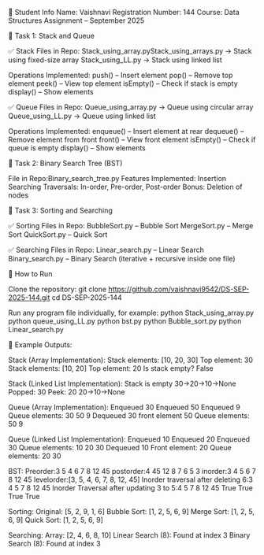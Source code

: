 👤 Student Info
Name: Vaishnavi
Registration Number: 144
Course: Data Structures Assignment – September 2025


📌 Task 1: Stack and Queue

✅ Stack
Files in Repo:
Stack_using_array.pyStack_using_arrays.py → Stack using fixed-size array
Stack_using_LL.py → Stack using linked list

Operations Implemented:
push() – Insert element
pop() – Remove top element
peek() – View top element
isEmpty() – Check if stack is empty
display() – Show elements

✅ Queue
Files in Repo:
Queue_using_array.py → Queue using circular array
Queue_using_LL.py → Queue using linked list

Operations Implemented:
enqueue() – Insert element at rear
dequeue() – Remove element from front
front() – View front element
isEmpty() – Check if queue is empty
display() – Show elements

📌 Task 2: Binary Search Tree (BST)

File in Repo:Binary_search_tree.py
Features Implemented:
Insertion
Searching
Traversals: In-order, Pre-order, Post-order
Bonus: Deletion of nodes

📌 Task 3: Sorting and Searching

✅ Sorting
Files in Repo:
BubbleSort.py – Bubble Sort
MergeSort.py – Merge Sort
QuickSort.py – Quick Sort

✅ Searching
Files in Repo:
Linear_search.py – Linear Search
Binary_search.py – Binary Search (iterative + recursive inside one file)

📌 How to Run

Clone the repository:
git clone https://github.com/vaishnavi9542/DS-SEP-2025-144.git
cd DS-SEP-2025-144

Run any program file individually, for example:
python Stack_using_array.py
python queue_using_LL.py
python bst.py
python Bubble_sort.py
python Linear_search.py

📌 Example Outputs:

Stack (Array Implementation):
Stack elements: [10, 20, 30]
Top element: 30
Stack elements: [10, 20]
Top element: 20
Is stack empty? False

Stack (Linked List Implementation):
Stack is empty
30->20->10->None
Popped: 30
Peek: 20
20->10->None

Queue (Array Implementation):
Enqueued 30
Enqueued 50
Enqueued 9
Queue elements: 30 50 9
Dequeued 30
front element 50
Queue elements: 50 9

Queue (Linked List Implementation):
Enqueued 10
Enqueued 20
Enqueued 30
Queue elements: 10 20 30
Dequeued 10
Front element: 20
Queue elements: 20 30

BST:
Preorder:3 5 4 6 7 8 12 45 
postorder:4 45 12 8 7 6 5 3
inorder:3 4 5 6 7 8 12 45
levelorder:[3, 5, 4, 6, 7, 8, 12, 45]
Inorder traversal after deleting 6:3 4 5 7 8 12 45
Inorder Traversal after updating 3 to 5:4 5 7 8 12 45
True
True
True
True

Sorting:
Original: [5, 2, 9, 1, 6]
Bubble Sort: [1, 2, 5, 6, 9]
Merge Sort:  [1, 2, 5, 6, 9]
Quick Sort:  [1, 2, 5, 6, 9]

Searching:
Array: [2, 4, 6, 8, 10]
Linear Search (8): Found at index 3
Binary Search (8): Found at index 3
